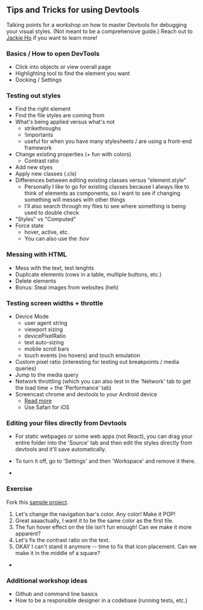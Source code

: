 ## Tips and Tricks for using Devtools
Talking points for a workshop on how to master Devtools for debugging your visual styles. (Not meant to be a comprehensive guide.) Reach out to [Jackie Ho](http://ohho-design.com/) if you want to learn more!

### Basics / How to open DevTools
- Click into objects or view overall page
- Highlighting tool to find the element you want
- Docking / Settings

### Testing out styles
- Find the right element
- Find the file styles are coming from
- What's being applied versus what's not
  - strikethroughs
  - !importants
  - useful for when you have many stylesheets / are using a front-end framework
- Change existing properties (+ fun with colors)
  - Contrast ratio
- Add new styes
- Apply new classes (.cls)
- Differences between editing existing classes versus "element.style"
  - Personally I like to go for existing classes because I always like to think of elements as components, so I want to see if changing something will messes with other things
  - I’ll also search through my files to see where something is being used to double check
- "Styles" vs "Computed"
- Force state
  - hover, active, etc.
  - You can also use the :hov

### Messing with HTML
- Mess with the text, test lenghts
- Duplicate elements (rows in a table, multiple buttons, etc.)
- Delete elements
- Bonus: Steal images from websites (heh)

### Testing screen widths + throttle
- Device Mode
  - user agent string
  - viewport sizing
  - devicePixelRatio
  - text auto-sizing
  - mobile scroll bars
  - touch events (no hovers) and touch emulation
- Custom pixel ratio (interesting for testing out breakpoints / media queries)
- Jump to the media query
- Network throttling (which you can also test in the 'Network' tab to get the load time + the 'Performance' tab)
- Screencast chrome and devtools to your Android device
  - [Read more](https://developers.google.com/web/tools/chrome-devtools/remote-debugging/)
  - Use Safari for iOS

### Editing your files directly from Devtools
- For static webpages or some web apps (not React), you can drag your entire folder into the 'Source' tab and then edit the styles directly from devtools and it'll save automatically.
- To turn it off, go to 'Settings' and then 'Workspace' and remove it there.

-

### Exercise
Fork this [sample project](https://github.com/ohho/AdminBSBMaterialDesign).

1. Let's change the navigation bar's color. Any color! Make it POP!
2. Great aaaactually, I want it to be the same color as the first tile.
3. The fun hover effect on the tile isn't fun enough! Can we make it more apparent?
4. Let's fix the contrast ratio on the text.
5. OKAY I can't stand it anymore -- time to fix that icon placement. Can we make it in the middle of a square?

-

### Additional workshop ideas
- Github and command line basics
- How to be a responsible designer in a codebase (running tests, etc.)
